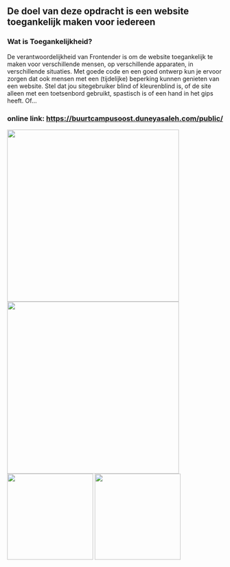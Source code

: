 ## De doel van deze opdracht is een website toegankelijk maken voor iedereen

### Wat is Toegankelijkheid?

De verantwoordelijkheid van Frontender is om de website toegankelijk te maken voor verschillende mensen, op verschillende apparaten, in verschillende situaties. Met goede code en een goed ontwerp kun je ervoor zorgen dat ook mensen met een (tijdelijke) beperking kunnen genieten van een website. 
Stel dat jou sitegebruiker blind of kleurenblind is, of de site alleen met een toetsenbord gebruikt, spastisch is of een hand in het gips heeft. Of...

### online link: https://buurtcampusoost.duneyasaleh.com/public/
<img src="https://user-images.githubusercontent.com/54691201/199359944-75698367-6ba1-4009-b86f-aef7f9caea8e.png" width="400">
<img src="https://user-images.githubusercontent.com/54691201/199360089-1cad1fb0-36dc-4f49-90e8-19df02f66896.png" width="400">



<img src="https://user-images.githubusercontent.com/54691201/199359819-102a6023-7f8c-43f4-bd98-f376fc1e64df.png" width="200">
<img src="https://user-images.githubusercontent.com/54691201/199359835-734927ca-a78a-402a-8603-cd1c91393f32.png" width="200">



